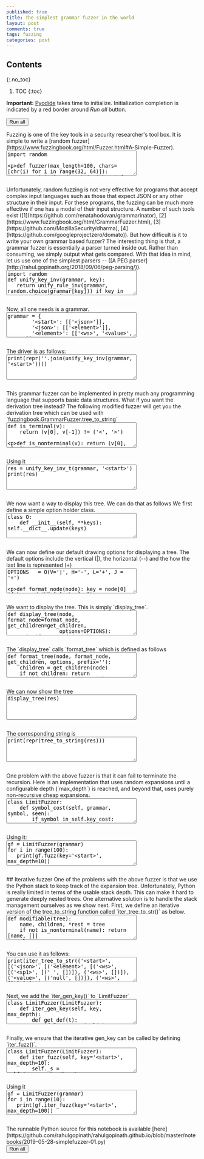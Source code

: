 ```yaml
---
published: true
title: The simplest grammar fuzzer in the world
layout: post
comments: true
tags: fuzzing
categories: post
---
```


## Contents
{:.no_toc}

1. TOC
{:toc}

<script src="/resources/pyodide/full/3.9/pyodide.js"></script>
<link rel="stylesheet" type="text/css" media="all" href="/resources/skulpt/css/codemirror.css">
<link rel="stylesheet" type="text/css" media="all" href="/resources/skulpt/css/solarized.css">
<link rel="stylesheet" type="text/css" media="all" href="/resources/skulpt/css/env/editor.css">

<script src="/resources/skulpt/js/codemirrorepl.js" type="text/javascript"></script>
<script src="/resources/skulpt/js/python.js" type="text/javascript"></script>
<script src="/resources/pyodide/js/env/editor.js" type="text/javascript"></script>

**Important:** [Pyodide](https://pyodide.readthedocs.io/en/latest/) takes time to initialize.
Initialization completion is indicated by a red border around *Run all* button.
<form name='python_run_form'>
<button type="button" name="python_run_all">Run all</button>
</form>
Fuzzing is one of the key tools in a security researcher's tool box. It is simple
to write a [random fuzzer](https://www.fuzzingbook.org/html/Fuzzer.html#A-Simple-Fuzzer).

<!--
############
import random

def fuzzer(max_length=100, chars=[chr(i) for i in range(32, 64)]):
    return ''.join([random.choice(chars) for i in range(random.randint(0,max_length))])

if __name__ == '__main__':
    for i in range(10):
        print(repr(fuzzer()))

############
-->
<form name='python_run_form'>
<textarea cols="40" rows="4" name='python_edit'>
import random

def fuzzer(max_length=100, chars=[chr(i) for i in range(32, 64)]):
    return &#x27;&#x27;.join([random.choice(chars) for i in range(random.randint(0,max_length))])

if __name__ == &#x27;__main__&#x27;:
    for i in range(10):
        print(repr(fuzzer()))
</textarea><br />
<pre class='Output' name='python_output'></pre>
<div name='python_canvas'></div>
</form>
Unfortunately, random fuzzing is not very effective for programs that accept complex
input languages such as those that expect JSON or any other structure in their input.
For these programs, the fuzzing can be much more effective if one has a model of their
input structure. A number of such tools exist
([1](https://github.com/renatahodovan/grammarinator), [2](https://www.fuzzingbook.org/html/GrammarFuzzer.html), [3](https://github.com/MozillaSecurity/dharma), [4](https://github.com/googleprojectzero/domato)).
But how difficult is it to write your own grammar based fuzzer?
The interesting thing is that, a grammar fuzzer is essentially a parser turned inside
out. Rather than consuming, we simply output what gets compared. With that idea in mind,
let us use one of the simplest parsers -- ([A PEG parser](http://rahul.gopinath.org/2018/09/06/peg-parsing/)).

<!--
############
import random
def unify_key_inv(grammar, key):
   return unify_rule_inv(grammar, random.choice(grammar[key])) if key in grammar else [key]

def unify_rule_inv(grammar, rule):
    return sum([unify_key_inv(grammar, token) for token in rule], [])

############
-->
<form name='python_run_form'>
<textarea cols="40" rows="4" name='python_edit'>
import random
def unify_key_inv(grammar, key):
   return unify_rule_inv(grammar, random.choice(grammar[key])) if key in grammar else [key]

def unify_rule_inv(grammar, rule):
    return sum([unify_key_inv(grammar, token) for token in rule], [])
</textarea><br />
<pre class='Output' name='python_output'></pre>
<div name='python_canvas'></div>
</form>
Now, all one needs is a grammar.

<!--
############
grammar = {
        '<start>': [['<json>']],
        '<json>': [['<element>']],
        '<element>': [['<ws>', '<value>', '<ws>']],
        '<value>': [
           ['<object>'], ['<array>'], ['<string>'], ['<number>'],
           ['true'], ['false'], ['null']],
        '<object>': [['{', '<ws>', '}'], ['{', '<members>', '}']],
        '<members>': [['<member>', '<symbol-2>']],
        '<member>': [['<ws>', '<string>', '<ws>', ':', '<element>']],
        '<array>': [['[', '<ws>', ']'], ['[', '<elements>', ']']],
        '<elements>': [['<element>', '<symbol-1-1>']],
        '<string>': [['"', '<characters>', '"']],
        '<characters>': [['<character-1>']],
        '<character>': [
            ['0'], ['1'], ['2'], ['3'], ['4'], ['5'], ['6'], ['7'], ['8'], ['9'],
            ['a'], ['b'], ['c'], ['d'], ['e'], ['f'], ['g'], ['h'], ['i'], ['j'],
            ['k'], ['l'], ['m'], ['n'], ['o'], ['p'], ['q'], ['r'], ['s'], ['t'],
            ['u'], ['v'], ['w'], ['x'], ['y'], ['z'], ['A'], ['B'], ['C'], ['D'],
            ['E'], ['F'], ['G'], ['H'], ['I'], ['J'], ['K'], ['L'], ['M'], ['N'],
            ['O'], ['P'], ['Q'], ['R'], ['S'], ['T'], ['U'], ['V'], ['W'], ['X'],
            ['Y'], ['Z'], ['!'], ['#'], ['$'], ['%'], ['&'], ["'"], ['('], [')'],
            ['*'], ['+'], [','], ['-'], ['.'], ['/'], [':'], [';'], ['<'], ['='],
            ['>'], ['?'], ['@'], ['['], [']'], ['^'], ['_'], ['`'], ['{'], ['|'],
            ['}'], ['~'], [' '], ['\\"'], ['\\\\'], ['\\/'], ['<escaped>']],
        '<number>': [['<int>', '<frac>', '<exp>']],
        '<int>': [
           ['<digit>'], ['<onenine>', '<digits>'],
           ['-', '<digits>'], ['-', '<onenine>', '<digits>']],
        '<digits>': [['<digit-1>']],
        '<digit>': [['0'], ['<onenine>']],
        '<onenine>': [['1'], ['2'], ['3'], ['4'], ['5'], ['6'], ['7'], ['8'], ['9']],
        '<frac>': [[], ['.', '<digits>']],
        '<exp>': [[], ['E', '<sign>', '<digits>'], ['e', '<sign>', '<digits>']],
        '<sign>': [[], ['+'], ['-']],
        '<ws>': [['<sp1>', '<ws>'], []],
        '<sp1>': [[' ']], ##[['\n'], ['\r'], ['\t'], ['\x08'], ['\x0c']],
        '<symbol>': [[',', '<members>']],
        '<symbol-1>': [[',', '<elements>']],
        '<symbol-2>': [[], ['<symbol>', '<symbol-2>']],
        '<symbol-1-1>': [[], ['<symbol-1>', '<symbol-1-1>']],
        '<character-1>': [[], ['<character>', '<character-1>']],
        '<digit-1>': [['<digit>'], ['<digit>', '<digit-1>']],
        '<escaped>': [['\\u', '<hex>', '<hex>', '<hex>', '<hex>']],
        '<hex>': [
            ['0'], ['1'], ['2'], ['3'], ['4'], ['5'], ['6'], ['7'], ['8'], ['9'],
            ['a'], ['b'], ['c'], ['d'], ['e'], ['f'], ['A'], ['B'], ['C'], ['D'], ['E'],   ['F']]
        }

############
-->
<form name='python_run_form'>
<textarea cols="40" rows="4" name='python_edit'>
grammar = {
        &#x27;&lt;start&gt;&#x27;: [[&#x27;&lt;json&gt;&#x27;]],
        &#x27;&lt;json&gt;&#x27;: [[&#x27;&lt;element&gt;&#x27;]],
        &#x27;&lt;element&gt;&#x27;: [[&#x27;&lt;ws&gt;&#x27;, &#x27;&lt;value&gt;&#x27;, &#x27;&lt;ws&gt;&#x27;]],
        &#x27;&lt;value&gt;&#x27;: [
           [&#x27;&lt;object&gt;&#x27;], [&#x27;&lt;array&gt;&#x27;], [&#x27;&lt;string&gt;&#x27;], [&#x27;&lt;number&gt;&#x27;],
           [&#x27;true&#x27;], [&#x27;false&#x27;], [&#x27;null&#x27;]],
        &#x27;&lt;object&gt;&#x27;: [[&#x27;{&#x27;, &#x27;&lt;ws&gt;&#x27;, &#x27;}&#x27;], [&#x27;{&#x27;, &#x27;&lt;members&gt;&#x27;, &#x27;}&#x27;]],
        &#x27;&lt;members&gt;&#x27;: [[&#x27;&lt;member&gt;&#x27;, &#x27;&lt;symbol-2&gt;&#x27;]],
        &#x27;&lt;member&gt;&#x27;: [[&#x27;&lt;ws&gt;&#x27;, &#x27;&lt;string&gt;&#x27;, &#x27;&lt;ws&gt;&#x27;, &#x27;:&#x27;, &#x27;&lt;element&gt;&#x27;]],
        &#x27;&lt;array&gt;&#x27;: [[&#x27;[&#x27;, &#x27;&lt;ws&gt;&#x27;, &#x27;]&#x27;], [&#x27;[&#x27;, &#x27;&lt;elements&gt;&#x27;, &#x27;]&#x27;]],
        &#x27;&lt;elements&gt;&#x27;: [[&#x27;&lt;element&gt;&#x27;, &#x27;&lt;symbol-1-1&gt;&#x27;]],
        &#x27;&lt;string&gt;&#x27;: [[&#x27;&quot;&#x27;, &#x27;&lt;characters&gt;&#x27;, &#x27;&quot;&#x27;]],
        &#x27;&lt;characters&gt;&#x27;: [[&#x27;&lt;character-1&gt;&#x27;]],
        &#x27;&lt;character&gt;&#x27;: [
            [&#x27;0&#x27;], [&#x27;1&#x27;], [&#x27;2&#x27;], [&#x27;3&#x27;], [&#x27;4&#x27;], [&#x27;5&#x27;], [&#x27;6&#x27;], [&#x27;7&#x27;], [&#x27;8&#x27;], [&#x27;9&#x27;],
            [&#x27;a&#x27;], [&#x27;b&#x27;], [&#x27;c&#x27;], [&#x27;d&#x27;], [&#x27;e&#x27;], [&#x27;f&#x27;], [&#x27;g&#x27;], [&#x27;h&#x27;], [&#x27;i&#x27;], [&#x27;j&#x27;],
            [&#x27;k&#x27;], [&#x27;l&#x27;], [&#x27;m&#x27;], [&#x27;n&#x27;], [&#x27;o&#x27;], [&#x27;p&#x27;], [&#x27;q&#x27;], [&#x27;r&#x27;], [&#x27;s&#x27;], [&#x27;t&#x27;],
            [&#x27;u&#x27;], [&#x27;v&#x27;], [&#x27;w&#x27;], [&#x27;x&#x27;], [&#x27;y&#x27;], [&#x27;z&#x27;], [&#x27;A&#x27;], [&#x27;B&#x27;], [&#x27;C&#x27;], [&#x27;D&#x27;],
            [&#x27;E&#x27;], [&#x27;F&#x27;], [&#x27;G&#x27;], [&#x27;H&#x27;], [&#x27;I&#x27;], [&#x27;J&#x27;], [&#x27;K&#x27;], [&#x27;L&#x27;], [&#x27;M&#x27;], [&#x27;N&#x27;],
            [&#x27;O&#x27;], [&#x27;P&#x27;], [&#x27;Q&#x27;], [&#x27;R&#x27;], [&#x27;S&#x27;], [&#x27;T&#x27;], [&#x27;U&#x27;], [&#x27;V&#x27;], [&#x27;W&#x27;], [&#x27;X&#x27;],
            [&#x27;Y&#x27;], [&#x27;Z&#x27;], [&#x27;!&#x27;], [&#x27;#&#x27;], [&#x27;$&#x27;], [&#x27;%&#x27;], [&#x27;&amp;&#x27;], [&quot;&#x27;&quot;], [&#x27;(&#x27;], [&#x27;)&#x27;],
            [&#x27;*&#x27;], [&#x27;+&#x27;], [&#x27;,&#x27;], [&#x27;-&#x27;], [&#x27;.&#x27;], [&#x27;/&#x27;], [&#x27;:&#x27;], [&#x27;;&#x27;], [&#x27;&lt;&#x27;], [&#x27;=&#x27;],
            [&#x27;&gt;&#x27;], [&#x27;?&#x27;], [&#x27;@&#x27;], [&#x27;[&#x27;], [&#x27;]&#x27;], [&#x27;^&#x27;], [&#x27;_&#x27;], [&#x27;`&#x27;], [&#x27;{&#x27;], [&#x27;|&#x27;],
            [&#x27;}&#x27;], [&#x27;~&#x27;], [&#x27; &#x27;], [&#x27;\\&quot;&#x27;], [&#x27;\\\\&#x27;], [&#x27;\\/&#x27;], [&#x27;&lt;escaped&gt;&#x27;]],
        &#x27;&lt;number&gt;&#x27;: [[&#x27;&lt;int&gt;&#x27;, &#x27;&lt;frac&gt;&#x27;, &#x27;&lt;exp&gt;&#x27;]],
        &#x27;&lt;int&gt;&#x27;: [
           [&#x27;&lt;digit&gt;&#x27;], [&#x27;&lt;onenine&gt;&#x27;, &#x27;&lt;digits&gt;&#x27;],
           [&#x27;-&#x27;, &#x27;&lt;digits&gt;&#x27;], [&#x27;-&#x27;, &#x27;&lt;onenine&gt;&#x27;, &#x27;&lt;digits&gt;&#x27;]],
        &#x27;&lt;digits&gt;&#x27;: [[&#x27;&lt;digit-1&gt;&#x27;]],
        &#x27;&lt;digit&gt;&#x27;: [[&#x27;0&#x27;], [&#x27;&lt;onenine&gt;&#x27;]],
        &#x27;&lt;onenine&gt;&#x27;: [[&#x27;1&#x27;], [&#x27;2&#x27;], [&#x27;3&#x27;], [&#x27;4&#x27;], [&#x27;5&#x27;], [&#x27;6&#x27;], [&#x27;7&#x27;], [&#x27;8&#x27;], [&#x27;9&#x27;]],
        &#x27;&lt;frac&gt;&#x27;: [[], [&#x27;.&#x27;, &#x27;&lt;digits&gt;&#x27;]],
        &#x27;&lt;exp&gt;&#x27;: [[], [&#x27;E&#x27;, &#x27;&lt;sign&gt;&#x27;, &#x27;&lt;digits&gt;&#x27;], [&#x27;e&#x27;, &#x27;&lt;sign&gt;&#x27;, &#x27;&lt;digits&gt;&#x27;]],
        &#x27;&lt;sign&gt;&#x27;: [[], [&#x27;+&#x27;], [&#x27;-&#x27;]],
        &#x27;&lt;ws&gt;&#x27;: [[&#x27;&lt;sp1&gt;&#x27;, &#x27;&lt;ws&gt;&#x27;], []],
        &#x27;&lt;sp1&gt;&#x27;: [[&#x27; &#x27;]], ##[[&#x27;\n&#x27;], [&#x27;\r&#x27;], [&#x27;\t&#x27;], [&#x27;\x08&#x27;], [&#x27;\x0c&#x27;]],
        &#x27;&lt;symbol&gt;&#x27;: [[&#x27;,&#x27;, &#x27;&lt;members&gt;&#x27;]],
        &#x27;&lt;symbol-1&gt;&#x27;: [[&#x27;,&#x27;, &#x27;&lt;elements&gt;&#x27;]],
        &#x27;&lt;symbol-2&gt;&#x27;: [[], [&#x27;&lt;symbol&gt;&#x27;, &#x27;&lt;symbol-2&gt;&#x27;]],
        &#x27;&lt;symbol-1-1&gt;&#x27;: [[], [&#x27;&lt;symbol-1&gt;&#x27;, &#x27;&lt;symbol-1-1&gt;&#x27;]],
        &#x27;&lt;character-1&gt;&#x27;: [[], [&#x27;&lt;character&gt;&#x27;, &#x27;&lt;character-1&gt;&#x27;]],
        &#x27;&lt;digit-1&gt;&#x27;: [[&#x27;&lt;digit&gt;&#x27;], [&#x27;&lt;digit&gt;&#x27;, &#x27;&lt;digit-1&gt;&#x27;]],
        &#x27;&lt;escaped&gt;&#x27;: [[&#x27;\\u&#x27;, &#x27;&lt;hex&gt;&#x27;, &#x27;&lt;hex&gt;&#x27;, &#x27;&lt;hex&gt;&#x27;, &#x27;&lt;hex&gt;&#x27;]],
        &#x27;&lt;hex&gt;&#x27;: [
            [&#x27;0&#x27;], [&#x27;1&#x27;], [&#x27;2&#x27;], [&#x27;3&#x27;], [&#x27;4&#x27;], [&#x27;5&#x27;], [&#x27;6&#x27;], [&#x27;7&#x27;], [&#x27;8&#x27;], [&#x27;9&#x27;],
            [&#x27;a&#x27;], [&#x27;b&#x27;], [&#x27;c&#x27;], [&#x27;d&#x27;], [&#x27;e&#x27;], [&#x27;f&#x27;], [&#x27;A&#x27;], [&#x27;B&#x27;], [&#x27;C&#x27;], [&#x27;D&#x27;], [&#x27;E&#x27;],   [&#x27;F&#x27;]]
        }
</textarea><br />
<pre class='Output' name='python_output'></pre>
<div name='python_canvas'></div>
</form>
The driver is as follows:

<!--
############
print(repr(''.join(unify_key_inv(grammar, '<start>'))))

############
-->
<form name='python_run_form'>
<textarea cols="40" rows="4" name='python_edit'>
print(repr(&#x27;&#x27;.join(unify_key_inv(grammar, &#x27;&lt;start&gt;&#x27;))))
</textarea><br />
<pre class='Output' name='python_output'></pre>
<div name='python_canvas'></div>
</form>
This grammar fuzzer can be implemented in pretty much any programming language
that supports basic data structures.
What if you want the derivation tree instead? The following modified fuzzer
will get you the derivation tree which
can be used with `fuzzingbook.GrammarFuzzer.tree_to_string`

<!--
############
def is_terminal(v):
    return (v[0], v[-1]) != ('<', '>')

def is_nonterminal(v):
    return (v[0], v[-1]) == ('<', '>')

def tree_to_string(tree):
    symbol, children, *_ = tree
    if children:
        return ''.join(tree_to_string(c) for c in children)
    else:
        return '' if is_nonterminal(symbol) else symbol

def unify_key_inv_t(g, key):
   return (key, unify_rule_inv_t(g, random.choice(g[key]))) if key in g else (key, [])

def unify_rule_inv_t(g, rule):
    return [unify_key_inv_t(g, token) for token in rule]

############
-->
<form name='python_run_form'>
<textarea cols="40" rows="4" name='python_edit'>
def is_terminal(v):
    return (v[0], v[-1]) != (&#x27;&lt;&#x27;, &#x27;&gt;&#x27;)

def is_nonterminal(v):
    return (v[0], v[-1]) == (&#x27;&lt;&#x27;, &#x27;&gt;&#x27;)

def tree_to_string(tree):
    symbol, children, *_ = tree
    if children:
        return &#x27;&#x27;.join(tree_to_string(c) for c in children)
    else:
        return &#x27;&#x27; if is_nonterminal(symbol) else symbol

def unify_key_inv_t(g, key):
   return (key, unify_rule_inv_t(g, random.choice(g[key]))) if key in g else (key, [])

def unify_rule_inv_t(g, rule):
    return [unify_key_inv_t(g, token) for token in rule]
</textarea><br />
<pre class='Output' name='python_output'></pre>
<div name='python_canvas'></div>
</form>
Using it

<!--
############
res = unify_key_inv_t(grammar, '<start>')
print(res)

############
-->
<form name='python_run_form'>
<textarea cols="40" rows="4" name='python_edit'>
res = unify_key_inv_t(grammar, &#x27;&lt;start&gt;&#x27;)
print(res)
</textarea><br />
<pre class='Output' name='python_output'></pre>
<div name='python_canvas'></div>
</form>
We now want a way to display this tree. We can do that as follows
We first define a simple option holder class.

<!--
############
class O:
    def __init__(self, **keys): self.__dict__.update(keys)

############
-->
<form name='python_run_form'>
<textarea cols="40" rows="4" name='python_edit'>
class O:
    def __init__(self, **keys): self.__dict__.update(keys)
</textarea><br />
<pre class='Output' name='python_output'></pre>
<div name='python_canvas'></div>
</form>
We can now define our default drawing options for displaying a tree.
The default options include the vertical (|), the horizontal (--)
and the how the last line is represented (+)

<!--
############
OPTIONS   = O(V='|', H='-', L='+', J = '+')

def format_node(node):
    key = node[0]
    if key and (key[0], key[-1]) ==  ('<', '>'): return key
    return repr(key)

def get_children(node):
    return node[1]

############
-->
<form name='python_run_form'>
<textarea cols="40" rows="4" name='python_edit'>
OPTIONS   = O(V=&#x27;|&#x27;, H=&#x27;-&#x27;, L=&#x27;+&#x27;, J = &#x27;+&#x27;)

def format_node(node):
    key = node[0]
    if key and (key[0], key[-1]) ==  (&#x27;&lt;&#x27;, &#x27;&gt;&#x27;): return key
    return repr(key)

def get_children(node):
    return node[1]
</textarea><br />
<pre class='Output' name='python_output'></pre>
<div name='python_canvas'></div>
</form>
We want to display the tree. This is simply `display_tree`.

<!--
############
def display_tree(node, format_node=format_node, get_children=get_children,
                 options=OPTIONS):
    print(format_node(node))
    for line in format_tree(node, format_node, get_children, options):
        print(line)

############
-->
<form name='python_run_form'>
<textarea cols="40" rows="4" name='python_edit'>
def display_tree(node, format_node=format_node, get_children=get_children,
                 options=OPTIONS):
    print(format_node(node))
    for line in format_tree(node, format_node, get_children, options):
        print(line)
</textarea><br />
<pre class='Output' name='python_output'></pre>
<div name='python_canvas'></div>
</form>
The `display_tree` calls `format_tree` which is defined as follows

<!--
############
def format_tree(node, format_node, get_children, options, prefix=''):
    children = get_children(node)
    if not children: return
    *children, last_child = children
    for child in children:
        next_prefix = prefix + options.V + '   '
        yield from format_child(child, next_prefix, format_node, get_children,
                                options, prefix, False)
    last_prefix = prefix + '    '
    yield from format_child(last_child, last_prefix, format_node, get_children,
                            options, prefix, True)

def format_child(child, next_prefix, format_node, get_children, options,
                 prefix, last):
    sep = (options.L if last else options.J)
    yield prefix + sep + options.H + ' ' + format_node(child)
    yield from format_tree(child, format_node, get_children, options, next_prefix)

############
-->
<form name='python_run_form'>
<textarea cols="40" rows="4" name='python_edit'>
def format_tree(node, format_node, get_children, options, prefix=&#x27;&#x27;):
    children = get_children(node)
    if not children: return
    *children, last_child = children
    for child in children:
        next_prefix = prefix + options.V + &#x27;   &#x27;
        yield from format_child(child, next_prefix, format_node, get_children,
                                options, prefix, False)
    last_prefix = prefix + &#x27;    &#x27;
    yield from format_child(last_child, last_prefix, format_node, get_children,
                            options, prefix, True)

def format_child(child, next_prefix, format_node, get_children, options,
                 prefix, last):
    sep = (options.L if last else options.J)
    yield prefix + sep + options.H + &#x27; &#x27; + format_node(child)
    yield from format_tree(child, format_node, get_children, options, next_prefix)
</textarea><br />
<pre class='Output' name='python_output'></pre>
<div name='python_canvas'></div>
</form>
We can now show the tree

<!--
############
display_tree(res)

############
-->
<form name='python_run_form'>
<textarea cols="40" rows="4" name='python_edit'>
display_tree(res)
</textarea><br />
<pre class='Output' name='python_output'></pre>
<div name='python_canvas'></div>
</form>
The corresponding string is

<!--
############
print(repr(tree_to_string(res)))

############
-->
<form name='python_run_form'>
<textarea cols="40" rows="4" name='python_edit'>
print(repr(tree_to_string(res)))
</textarea><br />
<pre class='Output' name='python_output'></pre>
<div name='python_canvas'></div>
</form>
One problem with the above fuzzer is that it can fail to terminate the
recursion. Here is an implementation that uses random expansions until
a configurable depth (`max_depth`) is reached, and beyond that, uses
purely non-recursive cheap expansions.

<!--
############
class LimitFuzzer:
    def symbol_cost(self, grammar, symbol, seen):
        if symbol in self.key_cost: return self.key_cost[symbol]
        if symbol in seen:
            self.key_cost[symbol] = float('inf')
            return float('inf')
        v = min((self.expansion_cost(grammar, rule, seen | {symbol})
                    for rule in grammar.get(symbol, [])), default=0)
        self.key_cost[symbol] = v
        return v

    def expansion_cost(self, grammar, tokens, seen):
        return max((self.symbol_cost(grammar, token, seen)
                    for token in tokens if token in grammar), default=0) + 1

    def gen_key(self, key, depth, max_depth):
        if key not in self.grammar: return key
        if depth > max_depth:
            clst = sorted([(self.cost[key][str(rule)], rule) for rule in self.grammar[key]])
            assert clst[0][0] != float('inf')
            rules = [r for c,r in clst if c == clst[0][0]]
        else:
            rules = self.grammar[key]
        return self.gen_rule(random.choice(rules), depth+1, max_depth)

    def gen_rule(self, rule, depth, max_depth):
        return ''.join(self.gen_key(token, depth, max_depth) for token in rule)

    def fuzz(self, key='<start>', max_depth=10):
        return self.gen_key(key=key, depth=0, max_depth=max_depth)

    def __init__(self, grammar):
        self.grammar = grammar
        self.key_cost = {}
        self.cost = self.compute_cost(grammar)

    def compute_cost(self, grammar):
        cost = {}
        for k in grammar:
            cost[k] = {}
            for rule in grammar[k]:
                cost[k][str(rule)] = self.expansion_cost(grammar, rule, set())
        return cost

############
-->
<form name='python_run_form'>
<textarea cols="40" rows="4" name='python_edit'>
class LimitFuzzer:
    def symbol_cost(self, grammar, symbol, seen):
        if symbol in self.key_cost: return self.key_cost[symbol]
        if symbol in seen:
            self.key_cost[symbol] = float(&#x27;inf&#x27;)
            return float(&#x27;inf&#x27;)
        v = min((self.expansion_cost(grammar, rule, seen | {symbol})
                    for rule in grammar.get(symbol, [])), default=0)
        self.key_cost[symbol] = v
        return v

    def expansion_cost(self, grammar, tokens, seen):
        return max((self.symbol_cost(grammar, token, seen)
                    for token in tokens if token in grammar), default=0) + 1

    def gen_key(self, key, depth, max_depth):
        if key not in self.grammar: return key
        if depth &gt; max_depth:
            clst = sorted([(self.cost[key][str(rule)], rule) for rule in self.grammar[key]])
            assert clst[0][0] != float(&#x27;inf&#x27;)
            rules = [r for c,r in clst if c == clst[0][0]]
        else:
            rules = self.grammar[key]
        return self.gen_rule(random.choice(rules), depth+1, max_depth)

    def gen_rule(self, rule, depth, max_depth):
        return &#x27;&#x27;.join(self.gen_key(token, depth, max_depth) for token in rule)

    def fuzz(self, key=&#x27;&lt;start&gt;&#x27;, max_depth=10):
        return self.gen_key(key=key, depth=0, max_depth=max_depth)

    def __init__(self, grammar):
        self.grammar = grammar
        self.key_cost = {}
        self.cost = self.compute_cost(grammar)

    def compute_cost(self, grammar):
        cost = {}
        for k in grammar:
            cost[k] = {}
            for rule in grammar[k]:
                cost[k][str(rule)] = self.expansion_cost(grammar, rule, set())
        return cost
</textarea><br />
<pre class='Output' name='python_output'></pre>
<div name='python_canvas'></div>
</form>
Using it:

<!--
############
gf = LimitFuzzer(grammar)
for i in range(100):
   print(gf.fuzz(key='<start>', max_depth=10))


############
-->
<form name='python_run_form'>
<textarea cols="40" rows="4" name='python_edit'>
gf = LimitFuzzer(grammar)
for i in range(100):
   print(gf.fuzz(key=&#x27;&lt;start&gt;&#x27;, max_depth=10))
</textarea><br />
<pre class='Output' name='python_output'></pre>
<div name='python_canvas'></div>
</form>
## Iterative fuzzer
One of the problems with the above fuzzer is that we use the Python stack to
keep track of the expansion tree. Unfortunately, Python is really limited in
terms of the usable stack depth. This can make it hard to generate deeply
nested trees. One alternative solution is to handle the stack management
ourselves as we show next.
First, we define an iterative version of the tree_to_string function called `iter_tree_to_str()` as below.

<!--
############
def modifiable(tree):
    name, children, *rest = tree
    if not is_nonterminal(name): return [name, []]
    else:
      return [name, [modifiable(c) for c in children]]

def iter_tree_to_str(tree_):
    tree = modifiable(tree_)
    expanded = []
    to_expand = [tree]
    while to_expand:
        (key, children, *rest), *to_expand = to_expand
        if is_nonterminal(key):
            #assert children # not necessary
            to_expand = children + to_expand
        else:
            assert not children
            expanded.append(key)
    return ''.join(expanded)

############
-->
<form name='python_run_form'>
<textarea cols="40" rows="4" name='python_edit'>
def modifiable(tree):
    name, children, *rest = tree
    if not is_nonterminal(name): return [name, []]
    else:
      return [name, [modifiable(c) for c in children]]

def iter_tree_to_str(tree_):
    tree = modifiable(tree_)
    expanded = []
    to_expand = [tree]
    while to_expand:
        (key, children, *rest), *to_expand = to_expand
        if is_nonterminal(key):
            #assert children # not necessary
            to_expand = children + to_expand
        else:
            assert not children
            expanded.append(key)
    return &#x27;&#x27;.join(expanded)
</textarea><br />
<pre class='Output' name='python_output'></pre>
<div name='python_canvas'></div>
</form>
You can use it as follows:

<!--
############
print(iter_tree_to_str(('<start>', [('<json>', [('<element>', [('<ws>', [('<sp1>', [(' ', [])]), ('<ws>', [])]), ('<value>', [('null', [])]), ('<ws>', [])])])])))

############
-->
<form name='python_run_form'>
<textarea cols="40" rows="4" name='python_edit'>
print(iter_tree_to_str((&#x27;&lt;start&gt;&#x27;, [(&#x27;&lt;json&gt;&#x27;, [(&#x27;&lt;element&gt;&#x27;, [(&#x27;&lt;ws&gt;&#x27;, [(&#x27;&lt;sp1&gt;&#x27;, [(&#x27; &#x27;, [])]), (&#x27;&lt;ws&gt;&#x27;, [])]), (&#x27;&lt;value&gt;&#x27;, [(&#x27;null&#x27;, [])]), (&#x27;&lt;ws&gt;&#x27;, [])])])])))
</textarea><br />
<pre class='Output' name='python_output'></pre>
<div name='python_canvas'></div>
</form>
Next, we add the `iter_gen_key()` to `LimitFuzzer`

<!--
############
class LimitFuzzer(LimitFuzzer):
    def iter_gen_key(self, key, max_depth):
        def get_def(t):
            if is_nonterminal(t):
                return [t, None]
            else:
                return [t, []]

        cheap_grammar = {}
        for k in self.cost:
            # should we minimize it here? We simply avoid infinities
            rules = self.grammar[k]
            min_cost = min([self.cost[k][str(r)] for r in rules])
            #grammar[k] = [r for r in grammar[k] if self.cost[k][str(r)] == float('inf')]
            cheap_grammar[k] = [r for r in self.grammar[k] if self.cost[k][str(r)] == min_cost]

        root = [key, None]
        queue = [(0, root)]
        while queue:
            # get one item to expand from the queue
            (depth, item), *queue = queue
            key = item[0]
            if item[1] is not None: continue
            grammar = self.grammar if depth < max_depth else cheap_grammar
            chosen_rule = random.choice(grammar[key])
            expansion = [get_def(t) for t in chosen_rule]
            item[1] = expansion
            for t in expansion: queue.append((depth+1, t))
        return root

############
-->
<form name='python_run_form'>
<textarea cols="40" rows="4" name='python_edit'>
class LimitFuzzer(LimitFuzzer):
    def iter_gen_key(self, key, max_depth):
        def get_def(t):
            if is_nonterminal(t):
                return [t, None]
            else:
                return [t, []]

        cheap_grammar = {}
        for k in self.cost:
            # should we minimize it here? We simply avoid infinities
            rules = self.grammar[k]
            min_cost = min([self.cost[k][str(r)] for r in rules])
            #grammar[k] = [r for r in grammar[k] if self.cost[k][str(r)] == float(&#x27;inf&#x27;)]
            cheap_grammar[k] = [r for r in self.grammar[k] if self.cost[k][str(r)] == min_cost]

        root = [key, None]
        queue = [(0, root)]
        while queue:
            # get one item to expand from the queue
            (depth, item), *queue = queue
            key = item[0]
            if item[1] is not None: continue
            grammar = self.grammar if depth &lt; max_depth else cheap_grammar
            chosen_rule = random.choice(grammar[key])
            expansion = [get_def(t) for t in chosen_rule]
            item[1] = expansion
            for t in expansion: queue.append((depth+1, t))
        return root
</textarea><br />
<pre class='Output' name='python_output'></pre>
<div name='python_canvas'></div>
</form>
Finally, we ensure that the iterative gen_key can be called by defining `iter_fuzz()`.

<!--
############
class LimitFuzzer(LimitFuzzer):
    def iter_fuzz(self, key='<start>', max_depth=10):
        self._s = self.iter_gen_key(key=key, max_depth=max_depth)
        return iter_tree_to_str(self._s)

############
-->
<form name='python_run_form'>
<textarea cols="40" rows="4" name='python_edit'>
class LimitFuzzer(LimitFuzzer):
    def iter_fuzz(self, key=&#x27;&lt;start&gt;&#x27;, max_depth=10):
        self._s = self.iter_gen_key(key=key, max_depth=max_depth)
        return iter_tree_to_str(self._s)
</textarea><br />
<pre class='Output' name='python_output'></pre>
<div name='python_canvas'></div>
</form>
Using it

<!--
############
gf = LimitFuzzer(grammar)
for i in range(10):
   print(gf.iter_fuzz(key='<start>', max_depth=100))


############
-->
<form name='python_run_form'>
<textarea cols="40" rows="4" name='python_edit'>
gf = LimitFuzzer(grammar)
for i in range(10):
   print(gf.iter_fuzz(key=&#x27;&lt;start&gt;&#x27;, max_depth=100))
</textarea><br />
<pre class='Output' name='python_output'></pre>
<div name='python_canvas'></div>
</form>
The runnable Python source for this notebook is available [here](https://github.com/rahulgopinath/rahulgopinath.github.io/blob/master/notebooks/2019-05-28-simplefuzzer-01.py)

<form name='python_run_form'>
<button type="button" name="python_run_all">Run all</button>
</form>
